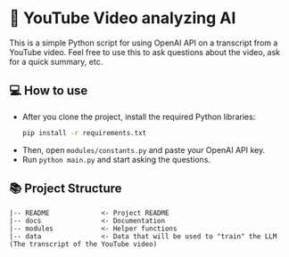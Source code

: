 # :movie_camera: YouTube Video analyzing AI
This is a simple Python script for using OpenAI API on a transcript from a YouTube video.
Feel free to use this to ask questions about the video, ask for a quick summary, etc.

## :computer: How to use
- After you clone the project, install the required Python libraries:
  ```bash
  pip install -r requirements.txt
  ```
- Then, open `modules/constants.py` and paste your OpenAI API key.
- Run `python main.py` and start asking the questions.

## :books: Project Structure  
```
|-- README             <- Project README
|-- docs               <- Documentation
|-- modules            <- Helper functions
|-- data               <- Data that will be used to "train" the LLM (The transcript of the YouTube video)
```
